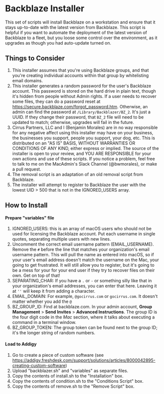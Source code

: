 # Backblaze Installer

This set of scripts will install Backblaze on a workstation and ensure that it stays up-to-date with the latest version from Backblaze. This script is helpful if you want to automate the deployment of the latest version of Backblaze to a fleet, but you loose some control over the environment, as it upgrades as though you had auto-update turned on.

## Things to Consider
1. This installer assumes that you're using Backblaze groups, and that you're creating individual accounts within that group by whitelisting email domains.
2. This installer generates a random password for the user's Backblaze account. This password is stored on the hard drive in plain text, though it's hidden from people without Admin rights. If a user needs to recover some files, they can do a password reset at https://secure.backblaze.com/forgot_password.htm. Otherwise, an admin can find the password at `/Library/Backblazer/BZ_2`. It's just a UUID. If they change their password, that `BZ_2` file will need to be updated to match; otherwise, upgrades will fail in the future.
3. Cirrus Partners, LLC and I (Benjamin Morales) are in no way responsible for any negative affect using this installer may have on your business, the businesses you support, people you support, your dog, etc. This is distributed on an "AS IS" BASIS, WITHOUT WARRANTIES OR CONDITIONS OF ANY KIND, either express or implied. The source of the installer is open to your review, and YOU ARE RESPONSIBLE for your own actions and use of these scripts. If you notice a problem, feel free to talk to me on the MacAdmin's Slack Channel (@bwmorales), or make a pull request.
4. The removal script is an adaptation of an old removal script from Backblaze.
5. The installer will attempt to register to Backblaze the user with the lowest UID > 500 that is not in the IGNORED_USERS array.

## How to Install

#### Prepare "variables" file
1. IGNORED_USERS: this is an array of macOS users who should not be used for licensing the Backblaze account. Put each username in single quotes, separating multiple users with new lines.
2. Uncomment the correct email username pattern (EMAIL_USERNAME). Remove the `#` before the line that matches your organization's email username pattern. This will pull the name as entered into macOS, so if your user's email address doesn't match the username on the Mac, your going to get frustrated. It will still allow you to register, but it's going to be a mess for your for your end user if they try to recover files on their own. Get on top of that!
3. SEPARATING_CHAR: If you have a `.` or `-` or something silly like that in your organization's email addresses, you can enter that here. Leaving it at `''` will keep it from adding a character.
4. EMAIL_DOMAIN: For example, `@gocirrus.com` or `gocirrus.com`. It doesn't matter whether you add the `@`
5. BZ_GROUP_ID: Find at backblaze.com. In your admin account, **Group Management** > **Send Invites** > **Advanced Instructions**. The group ID is the four digit code in the *Mac* section, where it talks about executing a command in a terminal window.
6. BZ_GROUP_TOKEN: The group token can be found next to the group ID; it's the longer string of random numbers.

#### Load to Addigy
1. Go to create a piece of custom software (see https://addigy.freshdesk.com/support/solutions/articles/8000042895-creating-custom-software)
2. Upload "backblazer.sh" and "variables" as separate files.
4. Copy the contents of install.sh to the "Installation" box.
5. Copy the contents of condition.sh to the "Conditions Script" box.
6. Copy the contents of remove.sh to the "Remove Script" box.
